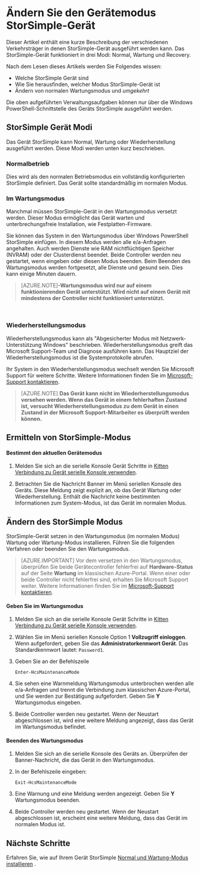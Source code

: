 <properties 
   pageTitle="Ändern Sie den Gerätemodus StorSimple | Microsoft Azure"
   description="StorSimple gerätemodi beschrieben und erläutert, wie Windows PowerShell für StorSimple den Modus ändern."
   services="storsimple"
   documentationCenter=""
   authors="alkohli"
   manager="carmonm"
   editor="" />
<tags 
   ms.service="storsimple"
   ms.devlang="na"
   ms.topic="article"
   ms.tgt_pltfrm="na"
   ms.workload="na"
   ms.date="06/17/2016"
   ms.author="alkohli" />

# <a name="change-the-device-mode-on-your-storsimple-device"></a>Ändern Sie den Gerätemodus StorSimple-Gerät

Dieser Artikel enthält eine kurze Beschreibung der verschiedenen Verkehrsträger in denen StorSimple-Gerät ausgeführt werden kann. Das StorSimple-Gerät funktioniert in drei Modi: Normal, Wartung und Recovery. 

Nach dem Lesen dieses Artikels werden Sie Folgendes wissen:

- Welche StorSimple Gerät sind
- Wie Sie herausfinden, welcher Modus StorSimple-Gerät ist
- Ändern von normalen Wartungsmodus und *umgekehrt*


Die oben aufgeführten Verwaltungsaufgaben können nur über die Windows PowerShell-Schnittstelle des Geräts StorSimple ausgeführt werden.

## <a name="about-storsimple-device-modes"></a>StorSimple Gerät Modi

Das Gerät StorSimple kann Normal, Wartung oder Wiederherstellung ausgeführt werden. Diese Modi werden unten kurz beschrieben.

### <a name="normal-mode"></a>Normalbetrieb

Dies wird als den normalen Betriebsmodus ein vollständig konfigurierten StorSimple definiert. Das Gerät sollte standardmäßig im normalen Modus.

### <a name="maintenance-mode"></a>Im Wartungsmodus

Manchmal müssen StorSimple-Gerät in den Wartungsmodus versetzt werden. Dieser Modus ermöglicht das Gerät warten und unterbrechungsfreie Installation, wie Festplatten-Firmware.

Sie können das System in den Wartungsmodus über Windows PowerShell StorSimple einfügen. In diesem Modus werden alle e/a-Anfragen angehalten. Auch werden Dienste wie RAM nichtflüchtigen Speicher (NVRAM) oder der Clusterdienst beendet. Beide Controller werden neu gestartet, wenn eingeben oder diesen Modus beenden. Beim Beenden des Wartungsmodus werden fortgesetzt, alle Dienste und gesund sein. Dies kann einige Minuten dauern.

>[AZURE.NOTE]**-Wartungsmodus wird nur auf einem funktionierenden Gerät unterstützt. Wird nicht auf einem Gerät mit mindestens der Controller nicht funktioniert unterstützt.**
</br>

### <a name="recovery-mode"></a>Wiederherstellungsmodus

Wiederherstellungsmodus kann als "Abgesicherter Modus mit Netzwerk-Unterstützung Windows" beschrieben. Wiederherstellungsmodus greift das Microsoft Support-Team und Diagnose ausführen kann. Das Hauptziel der Wiederherstellungsmodus ist die Systemprotokolle abrufen.

Ihr System in den Wiederherstellungsmodus wechselt wenden Sie Microsoft Support für weitere Schritte. Weitere Informationen finden Sie im [Microsoft-Support kontaktieren](storsimple-contact-microsoft-support.md).

>[AZURE.NOTE] **Das Gerät kann nicht im Wiederherstellungsmodus versehen werden. Wenn das Gerät in einem fehlerhaften Zustand ist, versucht Wiederherstellungsmodus zu dem Gerät in einen Zustand in der Microsoft Support-Mitarbeiter es überprüft werden können.**

## <a name="determine-storsimple-device-mode"></a>Ermitteln von StorSimple-Modus

#### <a name="to-determine-the-current-device-mode"></a>Bestimmt den aktuellen Gerätemodus

1. Melden Sie sich an die serielle Konsole Gerät Schritte in [Kitten Verbindung zu Gerät serielle Konsole verwenden](storsimple-deployment-walkthrough.md#use-putty-to-connect-to-the-device-serial-console).

2. Betrachten Sie die Nachricht Banner im Menü seriellen Konsole des Geräts. Diese Meldung zeigt explizit an, ob das Gerät Wartung oder Wiederherstellung. Enthält die Nachricht keine bestimmten Informationen zum System-Modus, ist das Gerät im normalen Modus.

## <a name="change-the-storsimple-device-mode"></a>Ändern des StorSimple Modus 

StorSimple-Gerät setzen in den Wartungsmodus (im normalen Modus) Wartung oder Wartung-Modus installieren. Führen Sie die folgenden Verfahren oder beenden Sie den Wartungsmodus.

> [AZURE.IMPORTANT] Vor dem versetzen in den Wartungsmodus, überprüfen Sie beide Gerätecontroller fehlerfrei auf **Hardware-Status** auf der Seite **Wartung** im klassischen Azure-Portal. Wenn einer oder beide Controller nicht fehlerfrei sind, erhalten Sie Microsoft Support weiter. Weitere Informationen finden Sie im [Microsoft-Support kontaktieren](storsimple-contact-microsoft-support.md).

#### <a name="to-enter-maintenance-mode"></a>Geben Sie im Wartungsmodus

1. Melden Sie sich an die serielle Konsole Gerät Schritte in [Kitten Verbindung zu Gerät serielle Konsole verwenden](storsimple-deployment-walkthrough.md#use-putty-to-connect-to-the-device-serial-console).

2. Wählen Sie im Menü seriellen Konsole Option 1 **Vollzugriff einloggen**. Wenn aufgefordert, geben Sie das **Administratorkennwort Gerät**. Das Standardkennwort lautet: `Password1`.

3. Geben Sie an der Befehlszeile 

    `Enter-HcsMaintenanceMode`

4. Sie sehen eine Warnmeldung Wartungsmodus unterbrochen werden alle e/a-Anfragen und trennt die Verbindung zum klassischen Azure-Portal, und Sie werden zur Bestätigung aufgefordert. Geben Sie **Y** Wartungsmodus eingeben.

5. Beide Controller werden neu gestartet. Wenn der Neustart abgeschlossen ist, wird eine weitere Meldung angezeigt, dass das Gerät im Wartungsmodus befindet.


#### <a name="to-exit-maintenance-mode"></a>Beenden des Wartungsmodus

1. Melden Sie sich an die serielle Konsole des Geräts an. Überprüfen der Banner-Nachricht, die das Gerät in den Wartungsmodus.

2. In der Befehlszeile eingeben:

    `Exit-HcsMaintenanceMode`

3. Eine Warnung und eine Meldung werden angezeigt. Geben Sie **Y** Wartungsmodus beenden.

4. Beide Controller werden neu gestartet. Wenn der Neustart abgeschlossen ist, erscheint eine weitere Meldung, dass das Gerät im normalen Modus ist.


## <a name="next-steps"></a>Nächste Schritte

Erfahren Sie, wie auf Ihrem Gerät StorSimple [Normal und Wartung-Modus installieren](storsimple-update-device.md) .

